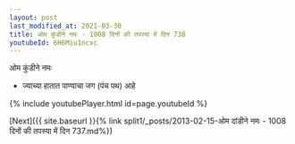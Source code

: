```yaml
---
layout: post
last_modified_at: 2021-03-30
title: ओम कुंडीने नमः - 1008 दिनों की तपस्या में दिन 738
youtubeId: 6H6Miu1ncxc
---
```

 
 
 ओम कुंडीने नमः  
 
 -  ज्याच्या हातात पाण्याचा जग (पंच पथ) आहे 
 
  
 
  
 
 
 
 
 
 


{% include youtubePlayer.html id=page.youtubeId %}
 
[Next]({{ site.baseurl }}{% link  split1/_posts/2013-02-15-ओम दांडीने नमः - 1008 दिनों की तपस्या में दिन 737.md%})
 
